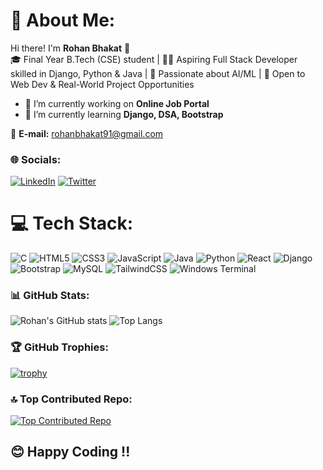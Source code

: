 
<!-- This is a hidden comment in README.md , ### Hi there 👋-->

# 💫 About Me:
Hi there! I'm **Rohan Bhakat** 👋  
🎓 Final Year B.Tech (CSE) student | 👨‍💻 Aspiring Full Stack Developer skilled in Django, Python & Java | 🤖 Passionate about AI/ML | 🚀 Open to Web Dev & Real-World Project Opportunities

- 🔭 I’m currently working on **Online Job Portal**  
- 🌱 I’m currently learning **Django, DSA, Bootstrap**

📧 **E-mail:** rohanbhakat91@gmail.com



### 🌐 Socials:
[![LinkedIn](https://img.shields.io/badge/LinkedIn-%230077B5.svg?logo=linkedin&logoColor=white)](https://www.linkedin.com/in/rohan-bhakat/) 
[![Twitter](https://img.shields.io/badge/Twitter-%231DA1F2.svg?logo=twitter&logoColor=white)](https://x.com/roha18561)



# 💻 Tech Stack:
![C](https://img.shields.io/badge/C-%2300599C.svg?style=flat&logo=c&logoColor=white)
![HTML5](https://img.shields.io/badge/HTML5-%23E34F26.svg?style=flat&logo=html5&logoColor=white)
![CSS3](https://img.shields.io/badge/CSS3-%231572B6.svg?style=flat&logo=css3&logoColor=white)
![JavaScript](https://img.shields.io/badge/JavaScript-%23323330?style=flat&logo=javascript&logoColor=%23F7DF1E)
![Java](https://img.shields.io/badge/Java-%23ED8B00.svg?style=flat&logo=java&logoColor=white)
![Python](https://img.shields.io/badge/Python-%233776AB.svg?style=flat&logo=python&logoColor=white)
![React](https://img.shields.io/badge/React-%2320232a?style=flat&logo=react&logoColor=%2361DAFB)
![Django](https://img.shields.io/badge/Django-%23092E20.svg?style=flat&logo=django&logoColor=white)
![Bootstrap](https://img.shields.io/badge/Bootstrap-%23563D7C.svg?style=flat&logo=bootstrap&logoColor=white)
![MySQL](https://img.shields.io/badge/MySQL-%2300f.svg?style=flat&logo=mysql&logoColor=white)
![TailwindCSS](https://img.shields.io/badge/TailwindCSS-%2338B2AC?style=flat&logo=tailwind-css&logoColor=white)
![Windows Terminal](https://img.shields.io/badge/Windows%20Terminal-%23000000.svg?style=flat&logo=windows-terminal&logoColor=white)



### 📊 GitHub Stats:
![Rohan's GitHub stats](https://github-readme-stats.vercel.app/api?username=rohan-bhakat&show_icons=true&theme=tokyonight)
![Top Langs](https://github-readme-stats.vercel.app/api/top-langs/?username=rohan-bhakat&layout=compact&theme=tokyonight)



### 🏆 GitHub Trophies:
[![trophy](https://github-profile-trophy.vercel.app/?username=rohan-bhakat&theme=onedark)](https://github.com/ryo-ma/github-profile-trophy)



### 🔝 Top Contributed Repo:
[![Top Contributed Repo](https://github-contributor-stats.vercel.app/api?username=rohan-bhakat&limit=1&theme=tokyonight)](https://github.com/rohan-bhakat)



## 😊 Happy Coding !!


